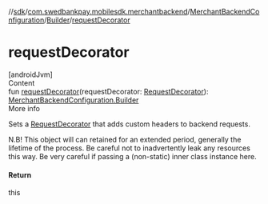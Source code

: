 //[sdk](../../../../index.md)/[com.swedbankpay.mobilesdk.merchantbackend](../../index.md)/[MerchantBackendConfiguration](../index.md)/[Builder](index.md)/[requestDecorator](request-decorator.md)



# requestDecorator  
[androidJvm]  
Content  
fun [requestDecorator](request-decorator.md)(requestDecorator: [RequestDecorator](../../../com.swedbankpay.mobilesdk/-request-decorator/index.md)): [MerchantBackendConfiguration.Builder](index.md)  
More info  


Sets a [RequestDecorator](../../../com.swedbankpay.mobilesdk/-request-decorator/index.md) that adds custom headers to backend requests.



N.B! This object will can retained for an extended period, generally the lifetime of the process. Be careful not to inadvertently leak any resources this way. Be very careful if passing a (non-static) inner class instance here.



#### Return  


this

  



